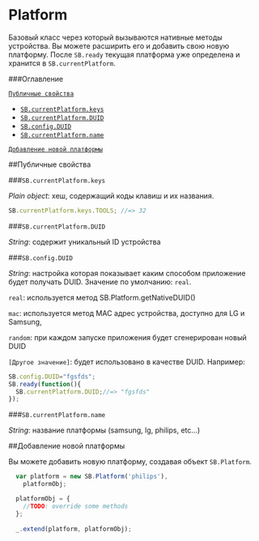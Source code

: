 # Platform

Базовый класс через который вызываются нативные методы устройства. Вы можете расширить его и добавить свою новую платформу. После `SB.ready` текущая платформа уже определена и хранится в `SB.currentPlatform`.

###Оглавление

<a href="#Публичные-свойства">`Публичные свойства`</a>
* <a href="#sbcurrentplatformkeys">`SB.currentPlatform.keys`</a>
* <a href="#sbcurrentplatformduid">`SB.currentPlatform.DUID`</a>
* <a href="#sbconfigduid">`SB.config.DUID`</a>
* <a href="#sbcurrentplatformname">`SB.currentPlatform.name`</a>

<a href="#Добавление-новой-платформы">`Добавление новой платформы`</a>
 
##Публичные свойства

###`SB.currentPlatform.keys`

*Plain object*: хеш, содержащий коды клавиш и их названия. 

```js
SB.currentPlatform.keys.TOOLS; //=> 32
```


###`SB.currentPlatform.DUID`

*String*: содержит уникальный ID устройства

###`SB.config.DUID` 

*String*: настройка которая показывает каким способом приложение будет получать DUID. Значение по умолчанию: `real`.

`real`: используется метод SB.Platform.getNativeDUID()

`mac`: используется метод MAC адрес устройства, доступно для LG и Samsung,

`random`: при каждом запуске приложения будет сгенерирован новый DUID

`[Другое значение]`: будет использовано в качестве DUID. Например: 

```js
SB.config.DUID="fgsfds";
SB.ready(function(){
  SB.currentPlatform.DUID;//=> "fgsfds"
});
```


###`SB.currentPlatform.name`

*String*: название платформы (samsung, lg, philips, etc...)


##Добавление новой платформы

Вы можете добавить новую платформу, создавая объект `SB.Platform`. 

```js
  var platform = new SB.Platform('philips'),
    platformObj;

  platformObj = {
    //TODO: override some methods
  };
  
  _.extend(platform, platformObj);
```
